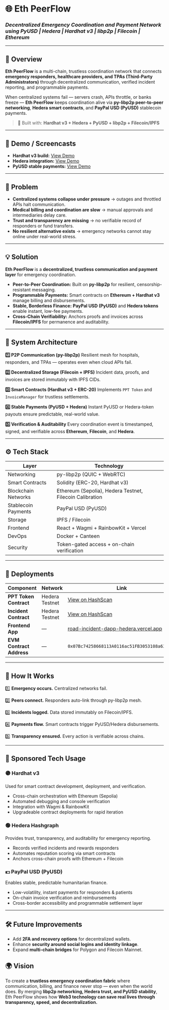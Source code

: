 
# 🌐 **Eth PeerFlow**

### *Decentralized Emergency Coordination and Payment Network using PyUSD | Hedera | Hardhat v3 | libp2p | Filecoin | Ethereum*

---

## 🧭 Overview

**Eth PeerFlow** is a multi-chain, trustless coordination network that connects **emergency responders, healthcare providers, and TPAs (Third-Party Administrators)** through decentralized communication, verified incident reporting, and programmable payments.

When centralized systems fail — servers crash, APIs throttle, or banks freeze — **Eth PeerFlow** keeps coordination alive via **py-libp2p peer-to-peer networking**, **Hedera smart contracts**, and **PayPal USD (PyUSD)** stablecoin payments.

> 🧩 Built with: **Hardhat v3 + Hedera + PyUSD + libp2p + Filecoin/IPFS**

---

## 🎥 Demo / Screencasts

* **Hardhat v3 build:** [View Demo](https://drive.google.com/drive/u/0/folders/1kp8sITMyy5Ku3cliG-qtONZgY9bg75hC)
* **Hedera integration:** [View Demo](https://drive.google.com/drive/folders/1-JJ_Qyo-FCsU3GJRMuVHu_1FfSQbRsKS?usp=sharing)
* **PyUSD stable payments:** [View Demo](https://drive.google.com/drive/folders/1R6Z0DItHK6L3KKyDEzptlqfQF_moayqh?usp=drive_link)

---

## 🚨 Problem

* **Centralized systems collapse under pressure** → outages and throttled APIs halt communication.
* **Medical billing and coordination are slow** → manual approvals and intermediaries delay care.
* **Trust and transparency are missing** → no verifiable record of responders or fund transfers.
* **No resilient alternative exists** → emergency networks cannot stay online under real-world stress.

---

## 💡 Solution

**Eth PeerFlow** is a **decentralized, trustless communication and payment layer** for emergency coordination.

* **Peer-to-Peer Coordination:** Built on **py-libp2p** for resilient, censorship-resistant messaging.
* **Programmable Payments:** Smart contracts on **Ethereum + Hardhat v3** manage billing and disbursements.
* **Stable, Borderless Finance:** **PayPal USD (PyUSD)** and **Hedera tokens** enable instant, low-fee payments.
* **Cross-Chain Verifiability:** Anchors proofs and invoices across **Filecoin/IPFS** for permanence and auditability.

---

## 🧩 System Architecture

**1️⃣ P2P Communication (py-libp2p)**
Resilient mesh for hospitals, responders, and TPAs — operates even when cloud APIs fail.

**2️⃣ Decentralized Storage (Filecoin + IPFS)**
Incident data, proofs, and invoices are stored immutably with IPFS CIDs.

**3️⃣ Smart Contracts (Hardhat v3 + ERC-20)**
Implements `PPT Token` and `InvoiceManager` for trustless settlements.

**4️⃣ Stable Payments (PyUSD + Hedera)**
Instant PyUSD or Hedera-token payouts ensure predictable, real-world value.

**5️⃣ Verification & Auditability**
Every coordination event is timestamped, signed, and verifiable across **Ethereum**, **Filecoin**, and **Hedera**.

---

## ⚙️ Tech Stack

| Layer               | Technology                                               |
| ------------------- | -------------------------------------------------------- |
| Networking          | py-libp2p (QUIC + WebRTC)                                |
| Smart Contracts     | Solidity (ERC-20, Hardhat v3)                            |
| Blockchain Networks | Ethereum (Sepolia), Hedera Testnet, Filecoin Calibration |
| Stablecoin Payments | PayPal USD (PyUSD)                                       |
| Storage             | IPFS / Filecoin                                          |
| Frontend            | React + Wagmi + RainbowKit + Vercel                      |
| DevOps              | Docker + Canteen                                         |
| Security            | Token-gated access + on-chain verification               |

---

## 🔗 Deployments

| Component                | Network        | Link                                                                                  |
| ------------------------ | -------------- | ------------------------------------------------------------------------------------- |
| **PPT Token Contract**   | Hedera Testnet | [View on HashScan](https://hashscan.io/testnet/contract/0.0.7134953/abi)              |
| **Incident Contract**    | Hedera Testnet | [View on HashScan](https://hashscan.io/testnet/contract/0.0.7135209)                  |
| **Frontend App**         | —              | [road-incident-dapp-hedera.vercel.app](https://road-incident-dapp-hedera.vercel.app/) |
| **EVM Contract Address** | —              | `0x07Bc74258668113A0116ac51FB3053108a633DaD`                                          |

---

## 🧠 How It Works

1️⃣ **Emergency occurs.** Centralized networks fail.

2️⃣ **Peers connect.** Responders auto-link through py-libp2p mesh.

3️⃣ **Incidents logged.** Data stored immutably on Filecoin/IPFS.

4️⃣ **Payments flow.** Smart contracts trigger PyUSD/Hedera disbursements.

5️⃣ **Transparency ensured.** Every action is verifiable across chains.

---

## 🧱 Sponsored Tech Usage

### **🟣 Hardhat v3**

Used for smart contract development, deployment, and verification.

* Cross-chain orchestration with Ethereum (Sepolia)
* Automated debugging and console verification
* Integration with Wagmi & RainbowKit
* Upgradeable contract deployments for rapid iteration

### **🟢 Hedera Hashgraph**

Provides trust, transparency, and auditability for emergency reporting.

* Records verified incidents and rewards responders
* Automates reputation scoring via smart contracts
* Anchors cross-chain proofs with Ethereum + Filecoin

### **💵 PayPal USD (PyUSD)**

Enables stable, predictable humanitarian finance.

* Low-volatility, instant payments for responders & patients
* On-chain invoice verification and reimbursements
* Cross-border accessibility and programmable settlement layer

---

## 🛠️ Future Improvements

* Add **2FA and recovery options** for decentralized wallets.
* Enhance **security around social logins and identity linkage**.
* Expand **multi-chain bridges** for Polygon and Filecoin Mainnet.


## 🌍 Vision

To create a **trustless emergency coordination fabric** where communication, billing, and finance never stop — even when the world does.
By merging **libp2p networking, Hedera trust, and PyUSD stability**, Eth PeerFlow shows how **Web3 technology can save real lives through transparency, speed, and decentralization.**



